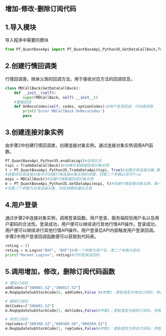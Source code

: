 ## 增加-修改-删除订阅代码

## 1.导入模块

导入程序中需要的模块

```python
from PT_QuantBaseApi import PT_QuantBaseApi_Python35,GetDataCallBack,TradeDataCallBack
```

## 2.创建行情回调类

行情回调类，继承父类的回调方法，用于接收对应方法的回调信息。

```python
class MDCallBack(GetDataCallBack):
	def __init__(self):
		super(MDCallBack, self).__init__()
	#重载回调
	def OnRecvCodes(self, codes, optionCodes):#用户登录回调，代码表获取
		print('Enter MDCallBack OnRecvCodes')
		pass
```

## 3.创建连接对象实例

由步骤2中创建行情回调类，创建连接对象实例。通过连接对象实例调用API函数。

```python
PT_QuantBaseApi_Python35.enableLog()#启用日志
tspi = TradeDataCallBack()#创建交易数据回调对象实例
t = PT_QuantBaseApi_Python35.TradeDataApi(tspi, True)#创建交易连接对象,第一个参数为交易数据回调对象实例，第二个参数为是否创建模拟撮合交易连接对象。
#若要将交易连接对象作为创建行情连接对象实例的参数，则第二个参数必须为True
mspi = MDCallBack()#创建行情数据回调对象实例
m = PT_QuantBaseApi_Python35.GetDataApi(mspi, t)#创建行情连接对象实例，第一个参数为行情数据回调对象实例，第二个参数为交易连接对象或者为空。
#当第二个参数为交易连接对象，则启用模拟撮合交易
```

## 4.用户登录

通过步骤2中连接对象实例，调用登录函数。用户登录，服务端校验用户名以及用户密码的合法性。登录成功，用户便可以继续进行其他行情API操作。登录成功，用户便可以继续进行其他行情API操作。用户登录后API内部触发用户登录回调。步骤2中用户登录回调函数便可以获取到代码表。

```python
retLog = ()
retLog = m.Login("BXF", "BXF")#第一个参数为用户名，第二个参数为密码
print("Market Login=", retLog)#打印登录返回码
```

## 5.调用增加，修改，删除订阅代码函数

```python
# 增加订阅码
addCodes=["300001.SZ","300017.SZ"]
m.ReqUpdateSubStockCode(0, addCodes,False )#参数1：更新类型为增加订阅码，参数2：订阅码，参数3：是否全市场

# 删除订阅码
delCodes=["300001.SZ"]
m.ReqUpdateSubStockCode(1, delCodes,False)#参数1：更新类型为删除订阅码，参数2：订阅码，参数3：是否全市场

# 修改订阅码
repCodes=["300360.SZ","600360.SH","000360.SZ"]
m.ReqUpdateSubStockCode(2, repCodes,False)#参数1：更新类型为修改订阅码，参数2：订阅码，参数3：是否全市场
```

